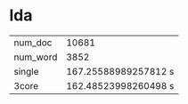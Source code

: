 
# lda
|||
|:--|:--|
|num_doc|10681|
|num_word|3852|
|single|167.25588989257812 s|
|3core|162.48523998260498 s|
